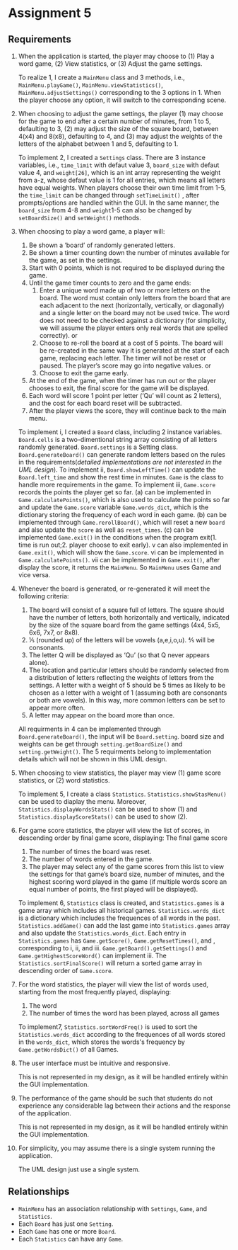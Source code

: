 # Assignment 5

## Requirements

1. When the application is started, the player may choose to (1) Play a word game, (2) View statistics, or (3) Adjust the game settings.  

    To realize 1, I create a ```MainMenu``` class and 3 methods, i.e., ```MainMenu.playGame()```, ```MainMenu.viewStatistics()```, ```MainMenu.adjustSettings()``` corresponding to the 3 options in 1. When the player choose any option, it will switch to the corresponding scene.

2. When choosing to adjust the game settings, the player (1) may choose for the game to end after a certain number of minutes, from 1 to 5, defaulting to 3, (2) may adjust the size of the square board, between 4(x4) and 8(x8), defaulting to 4, and (3) may adjust the weights of the letters of the alphabet between 1 and 5, defaulting to 1.

    To implement 2, I created a ```Settings``` class. There are 3 instance variables, i.e., ```time_limit``` with defaut value 3, ```board_size``` with defaut value 4, and ```weight[26]```, which is an int array representing the weight from a-z, whose defaut value is 1 for all entries, which means all letters have equal weights. When players choose their own time limit from 1-5, the ```time_limit``` can be changed through ```setTimeLimit()``` , after prompts/options are handled within the GUI. In the same manner, the ```board_size``` from 4-8 and ```weight```1-5 can also be changed by ```setBoardSize()``` and ```setWeight()``` methods.
    
3. When choosing to play a word game, a player will:
    1. Be shown a ’board’ of randomly generated letters.
    2. Be shown a timer counting down the number of minutes available for the game, as set in the settings.
    3. Start with 0 points, which is not required to be displayed during the game.
    4. Until the game timer counts to zero and the game ends:
        1. Enter a unique word made up of two or more letters on the board. The word must contain only letters from the board  that are each adjacent to the next (horizontally, vertically, or diagonally) and a single letter on the board may not be used twice.  The word does not need to be checked against a dictionary (for simplicity, we will assume the player enters only real words that are spelled correctly). or
        2. Choose to re-roll the board at a cost of 5 points.  The board will be re-created in the same way it is generated at the start of each game, replacing each letter. The timer will not be reset or paused.  The player’s score may go into negative values. or
        3. Choose to exit the game early.
    5. At the end of the game, when the timer has run out or the player chooses to exit, the final score for the game will be displayed.
    6. Each word will score 1 point per letter (‘Qu’ will count as 2 letters), and the cost for each board reset will be subtracted.
    7. After the player views the score, they will continue back to the main menu.
    
    To implement i, I created a ```Board``` class, including 2 instance variables. ```Board.cells``` is a two-dimentional string array consisting of all letters randomly generated. ```Board.settings``` is a Setting class. ```Board.generateBoard()``` can generate random letters based on the rules in the requirements(*detailed implementations are not interested in the UML design*). To implement ii, ```Board.showLeftTime()``` can update the ```Board.left_time``` and show the rest time in minutes. ```Game``` is the class to handle more requirements in the game. To implement iii, ```Game.score``` records the points the player get so far. (a) can be implemented in ```Game.calculatePoints()```, which is also used to calculate the points so far and update the ```Game.score``` variable ```Game.words_dict```, which is the dictionary storing the frequency of each word in each game. (b) can be implemented through ```Game.rerollBoard()```, which will reset a new ```board``` and also update the ```score``` as well as ```reset_times```. (c) can be implemented ```Game.exit()``` in the conditions when the program exit(1. time is run out;2. player choose to exit early). v can also implemented in ```Game.exit()```, which will show the ```Game.score```. vi can be implemented in ```Game.calculatePoints()```. vii can be implemented in ```Game.exit()```, after display the score, it returns the ```MainMenu```. So ```MainMenu``` uses Game and vice versa.
    
4. Whenever the board is generated, or re-generated it will meet the following criteria:
    1. The board will consist of a square full of letters.  The square should have the number of letters, both horizontally and vertically, indicated by the size of the square board from the game settings (4x4, 5x5, 6x6, 7x7, or 8x8).  
    2. ⅕ (rounded up) of the letters will be vowels (a,e,i,o,u). ⅘ will be consonants.
    3. The letter Q will be displayed as ‘Qu’ (so that Q never appears alone).  
    4. The location and particular letters should be randomly selected from a distribution of letters reflecting the weights of letters from the settings.  A letter with a weight of 5 should be 5 times as likely to be chosen as a letter with a weight of 1 (assuming both are consonants or both are vowels).  In this way, more common letters can be set to appear more often.
    5. A letter may appear on the board more than once.
    
    All requirments in 4 can be implemented through ```Board.generateBoard()```, the input will be ```Board.setting```. board size and weights can be get through ```setting.getBoardSize()``` and ```setting.getWeight()```. The 5 requirments belong to implementation details which will not be shown in this UML design.
    
5. When choosing to view statistics, the player may view (1) game score statistics, or (2) word statistics.
    
    To implement 5, I create a class ```Statistics```. ```Statistics.showStasMenu()``` can be used to diaplay the menu. Moreover, ```Statistics.displayWordsStats()``` can be used to show (1) and ```Statistics.displayScoreStats()``` can be used to show (2).
    
6. For game score statistics, the player will view the list of scores, in descending order by final game score, displaying:
The final game score
    1. The number of times the board was reset.
    2. The number of words entered in the game.
    3. The player may select any of the game scores from this list to view the settings for that game’s board size, number of minutes, and the highest scoring word played in the game (if multiple words score an equal number of points, the first played will be displayed).

   To implement 6, ```Statistics``` class is created, and ```Statistics.games``` is a game array which includes all historical games. ```Statistics.words_dict``` is a dictionary which includes the frequences of all words in the past. ```Statistics.addGame()``` can add the last game into ```Statistics.games``` array and also update the ```Statistics.words_dict```. Each entry in ```Statistics.games``` has ```Game.getScore()```, ```Game.getResetTimes()```, and , corresponding to i, ii, and iii. ```Game.getBoard().getSettings()``` and ```Game.getHighestScoreWord()``` can implement iii. The ```Statistics.sortFinalScore()``` will return a sorted game array in descending order of ```Game.score```.
   

7. For the word statistics, the player will view the list of words used, starting from the most frequently played, displaying:
    1. The word
    2. The number of times the word has been played, across all games
    
    To implement7, ```Statistics.sortWordFreq()``` is used to sort the ```Statistics.words_dict``` according to the frequences of all words stored in the ```words_dict```, which stores the words's frequency by ```Game.getWordsDict()``` of all Games.  
    
8. The user interface must be intuitive and responsive.

    This is not represented in my design, as it will be handled entirely within the GUI implementation.

9. The performance of the game should be such that students do not experience any considerable lag between their actions and the response of the application.

    This is not represented in my design, as it will be handled entirely within the GUI implementation.

10. For simplicity, you may assume there is a single system running the application.
    
    The UML design just use a single system.

## Relationships

* ```MainMenu``` has an association relationship with ```Settings```, ```Game```, and ```Statistics```.
* Each ```Board``` has just one ```Setting```.
* Each ```Game``` has one or more ```Board```.
* Each ```Statistics``` can have any ```Game```.
